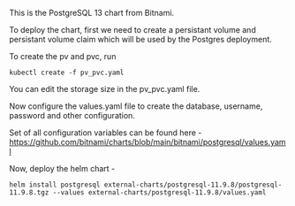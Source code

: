 This is the PostgreSQL 13 chart from Bitnami.

To deploy the chart, first we need to create a persistant volume and persistant volume claim which will be used by the Postgres deployment.

To create the pv and pvc, run
```
kubectl create -f pv_pvc.yaml
```

You can edit the storage size in the pv_pvc.yaml file.

Now configure the values.yaml file to create the database, username, password and other configuration.

Set of all configuration variables can be found here - https://github.com/bitnami/charts/blob/main/bitnami/postgresql/values.yaml

Now, deploy the helm chart - 
```
helm install postgresql external-charts/postgresql-11.9.8/postgresql-11.9.8.tgz --values external-charts/postgresql-11.9.8/values.yaml
```

